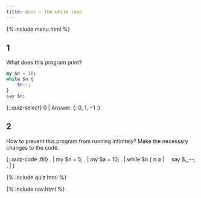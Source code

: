 ```yaml
---
title: Quiz — The while loop
---
```


{% include menu.html %}

## 1

What does this program print?

```raku
my $n = 10;
while $n {
    $n--;
}
say $n;
```

{:.quiz-select}
0 | Answer: (: 0, 1, −1 :)

## 2

How to prevent this program from running infinitely? Make the necessary changes to the code.

{:.quiz-code .fill}
. | my $n = 5;
. | my $a = 10;
. | while $n {
n a | &nbsp;&nbsp;&nbsp;&nbsp;say $␣<span>-</span>-;
. | }


{% include quiz.html %}

{% include nav.html %}
